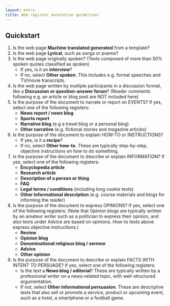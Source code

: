 ```yaml
---
layout: entry
title: Web register annotation guidelines
---
```


## Quickstart

1. Is the web page **Machine translated generated** from a template?
2. Is the web page **Lyrical**, such as songs or poems?
3. Is the web page originally spoken? (Texts composed of more than 50% spoken quotes classified as spoken)
    * If yes, is it an **interview**?
    * If no, select **Other spoken**. This includes e.g. formal speeches and TV/movie transcripts.
4. Is the web page written by multiple participants in a discussion format, like a **Discussion or question-answer forum**? (Reader comments following e.g. an article or blog post are NOT included here)
5. Is the purpose of the document to narrate or report on EVENTS? If yes, select one of the following registers:
    * **News report / news blog**
    * **Sports report**
    * **Narrative blog** (e.g a travel blog or a personal blog)
    * **Other narrative** (e.g. fictional stories and magazine articles)
6. Is the purpose of the document to explain HOW-TO or INSTRUCTIONS?
    * If yes, is it a **recipe**?
    * If no, select **Other how-to**. These are typically step-by-step, objective instructions on how to do something.
7. Is the purpose of the document to describe or explain INFORMATION? If yes, select one of the following registers:
    * **Encyclopedia article** 
    * **Research article**
    * **Description of a person or thing**
    * **FAQ**
    * **Legal terms / conditions** (including long cookie texts)
    * **Other Informational description** (e.g. course materials and blogs for informing the reader)
8. Is the purpose of the document to express OPINIONS? If yes, select one of the following registers: (Note that Opinion blogs are typically written by an amateur writer such as a politician to express their opinion, and also texts under Advice are based on opinions. How-to texts above express objective instructions.)
    * **Review**
    * **Opinion blog**
    * **Denominational religious blog / sermon** 
    * **Advice**
    * **Other opinion**
9. Is the purpose of the document to describe or explain FACTS WITH INTENT TO PERSUADE? If yes, select one of the following registers:
    * Is the text a **News blog / editorial**? These are typically written by a professional writer on a news-related topic, with well-structured argumentation.
    * If not, select **Other informational persuasion**. These are descriptive texts that also sell or promote a service, product or upcoming event, such as a hotel, a smartphone or a football game.

